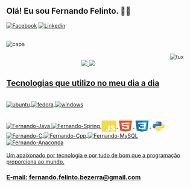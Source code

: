 ## Olá! Eu sou Fernando Felinto. 👨‍💻

[![Facebook](https://img.shields.io/badge/Facebook-1877F2?style=for-the-badge&logo=facebook&logoColor=white)](https://www.facebook.com/fernando.felinto.1)
[![Linkedin](https://img.shields.io/badge/LinkedIn-0077B5?style=for-the-badge&logo=linkedin&logoColor=white)](https://www.linkedin.com/in/fernando-felinto-700715236/)
<br>
<div style="display: inline_block"><br>
  <img align="center" alt="capa" height="1080px" width="1080px" src="https://media.tenor.com/5ry-200hErMAAAAd/hacker-hacker-man.gif"/>
</div>
<div style="display: inline_block"><br>
  <img align="right" alt="tux" height="60" width="70" src="https://cdn.jsdelivr.net/gh/devicons/devicon/icons/linux/linux-original.svg"/>
</div>
<br>
<div align="center">
  <a href="https://github.com/FernandoFelinto">
  <img height="180em" src="https://github-readme-stats.vercel.app/api?username=FernandoFelinto&show_icons=true&theme=tokyonight&include_all_commits=true&count_private=true"/>
  <img height="180em" src="https://github-readme-stats.vercel.app/api/top-langs/?username=FernandoFelinto&layout=compact&langs_count=7&theme=tokyonight"/>
</div>

## Tecnologias que utilizo no meu dia a dia
<div style="display: inline_block"><br>
    <img align="center" alt="ubuntu" height="30" width="40" src="https://cdn.jsdelivr.net/gh/devicons/devicon/icons/ubuntu/ubuntu-plain.svg"/>
    <img align="center" alt="fedora" height="30" width="40" src="https://cdn.jsdelivr.net/gh/devicons/devicon/icons/fedora/fedora-plain.svg"/>
    <img align="center" alt="windows" height="30" width="40" src="https://cdn.jsdelivr.net/gh/devicons/devicon/icons/windows8/windows8-original.svg">
</div>
<br>
<div style="display: inline_block"><br>
  <img align="center" alt="Fernando-Java" height="30" width="40" src="https://cdn.jsdelivr.net/gh/devicons/devicon/icons/java/java-original.svg">
  <img align="center" alt="Fernando-Spring" height="30" width="40" src="https://cdn.jsdelivr.net/gh/devicons/devicon/icons/spring/spring-original.svg">
  <img align="center" alt="Fernando-Js" height="30" width="40" src="https://raw.githubusercontent.com/devicons/devicon/master/icons/javascript/javascript-plain.svg">
  <img align="center" alt="Fernando-HTML" height="30" width="40" src="https://raw.githubusercontent.com/devicons/devicon/master/icons/html5/html5-original.svg">
  <img align="center" alt="Fernando-CSS" height="30" width="40" src="https://raw.githubusercontent.com/devicons/devicon/master/icons/css3/css3-original.svg">
  <img align="center" alt="Fernando-Python" height="30" width="40" src="https://raw.githubusercontent.com/devicons/devicon/master/icons/python/python-original.svg">
  <img align="center" alt="Fernando-C" height="30" width="40" src="https://cdn.jsdelivr.net/gh/devicons/devicon/icons/c/c-original.svg">
  <img align="center" alt="Fernando-Cpp" height="30" width="40" src="https://cdn.jsdelivr.net/gh/devicons/devicon/icons/cplusplus/cplusplus-original.svg">
  <img align="center" alt="Fernando-MySQL" height="30" width="40" src="https://cdn.jsdelivr.net/gh/devicons/devicon/icons/mysql/mysql-original.svg">
  <img align="center" alt="Fernando-Anaconda" height="30" width="40" src="https://cdn.jsdelivr.net/gh/devicons/devicon/icons/anaconda/anaconda-original.svg">

</div>
<br>
Um apaixonado por tecnologia e por tudo de bom que a programação proporciona ao mundo.

### E-mail: fernando.felinto.bezerra@gmail.com
